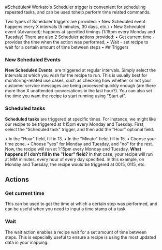 #Scheduler#
Workato's Scheduler trigger is convenient for scheduling repeated tasks, and can be used tohelp perform time related commands. 

Two types of Scheduler triggers are provided:
• New Scheduled event: happens every X intervals (5 minutes, 30 days, etc.)
• New Scheduled event (Advanced): happens at specified timings (1:15pm every Monday and Tuesday)
There are also 2 Scheduler actions provided:
• Get current time - provides the time when the action was performed,
• Wait - set recipe to wait for a  certain amount of time between steps
• ## Triggers
###  New Scheduled Events
**New Scheduled Events**  are triggered at regular intervals. Simply select the intervals at which you wish for the recipe to run. This is usually best for monitoring-related use cases, such as checking how whether or not your customer service messages are being processed quickly enough (are there more than X unattended conversations in the last hour?). You can also set the time you want the recipe to start running using "Start at".


### Scheduled tasks 
**Scheduled tasks** are triggered at specific times. For instance, we might like our recipe to be triggered at 1:15pm every Monday and Tuesday. First, select the "Scheduled task" trigger, and then add the "Hour" optional field.

• In the "Hour" field, fill in 13.
• In the "Minute" field, fill in 15.
• Choose your time zone.
• Choose "yes" for Monday and Tuesday, and "no" for the rest.
Now, the recipe will run at 1:15pm every Monday and Tuesday.
	**What happens if I don't fill in the "Hour" field?**
	In that case, your recipe will run at MM minutes, every hour of every day specified. In this example, on Monday and Tuesday, the recipe would be triggered at 0015, 0115, etc.
## Actions
### Get current time
This can be used to get the time at which a certain step was performed, and can be useful when you need to input a time stamp of a task 
### Wait
The wait action enables a recipe wait for a set amount of time between steps. This is especially useful to ensure a recipe is using the most updated data in your mapping. 
